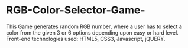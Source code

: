 # RGB-Color-Selector-Game-
This Game generates random RGB number, where a user has to select a color from the given 3 or 6 options depending upon easy or
hard level.
Front-end technologies used: HTML5, CSS3, Javascript, jQUERY.
